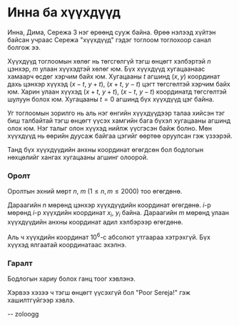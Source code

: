 Инна ба хүүхдүүд
================
Инна, Дима, Сережа 3 нэг өрөөнд сууж байна. Өрөө нэлээд хүйтэн байсан учраас
Сережа "хүүхдүүд" гэдэг тоглоом тоглохоор санал болгож ээ.

Хүүхдүүд тоглоомын хөлөг нь төгсгөлгүй тэгш өнцөгт хэлбэртэй $n$ цэнхэр, $m$
улаан хүүхэдтэй хөлөг юм. Бүх хүүхдүүд хугацаанаас хамаарч өсдөг хэрчим байх юм.
Хугацааны $t$ агшинд ($x,y$) координат дахь цэнхэр хүүхэд ($x-t$, $y+t$),
($x+t$, $y-t$) цэгт төгсгөлтэй хэрчим байх юм. Харин улаан хүүхэд ($x+t$,
$y+t$), ($x-t$, $y-t$) координатд төгсгөлтэй шулуун болох юм. Хугацааны $t=0$
агшинд бүх хүүхдүүд цэг байна.

Уг тоглоомын зорилго нь аль нэг өнгийн хүүхдүүдээр талаа хийсэн тэг биш
талбайтай тэгш өнцөгт үүсэх хамгийн бага бүхэл хугацааны агшинд олох юм. Нэг
талыг олон хүүхэд нийлж үүсгэсэн байж болно. Мөн хүүхдүүд нь өөрийн дуусаж
байгаа цэгийг өөртөө оруулсан гэж үзээрэй.

Танд бүх хүүхдүүдийн анхны координат өгөгдсөн бол бодлогын нөхцөлийг хангах
хугацааны агшинг олоорой.


### Оролт
Оролтын эхний мөрт $n$, $m$ ($1 ≤ n, m ≤ 2000$) тоо өгөгдөнө.

Дараагийн $n$ мөрөнд цэнхэр хүүхдүүдийн координат өгөгдөнө. $i$-р мөрөнд $i$-р
хүүхдийн координат $x_i$, $y_i$ байна. Дараагийн $m$ мөрөнд улаан хүүхдүүдийн
анхны координат адил хэлбэрээр өгөгдөнө.

Аль ч хүүхдийн координат $10^6$-с абсолют утгаараа хэтрэхгүй. Бүх хүүхэд
ялгаатай координатаас эхэлнэ.


### Гаралт
Бодлогын хариу болох ганц тоог хэвлэнэ.

Хэрвээ хэзээ ч тэгш өнцөгт үүсэхгүй бол "Poor Sereja!" гэж хашилтгүйгээр хэвлэ.

-- zoloogg

